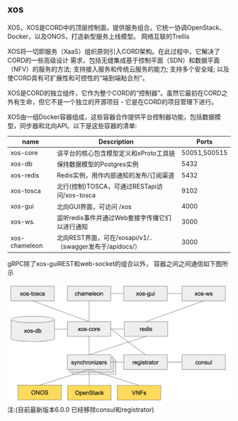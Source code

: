 ## xos

XOS，XOS是CORD中的顶层控制面，提供服务组合。它统一协调OpenStack、Docker，以及ONOS，打造新型服务上线模型。
网络互联的Trellis

XOS将一切即服务（XaaS）组织原则引入CORD架构。在此过程中，它解决了CORD的一些高级设计  需求，包括无缝集成基于控制平面（SDN）和数据平面（NFV）的服务的方法; 支持接入服务和传统云服务的能力; 支持多个安全域; 以及使CORD具有可扩展性和可控性的“端到端粘合剂”。

XOS是CORD的独立组件，它作为整个CORD的“控制器”。虽然它最初在CORD之外有生命，但它不是一个独立的开源项目 - 它是在CORD的项目管理下进行。

XOS由一组Docker容器组成，这些容器合作提供平台控制器功能，包括数据模型，同步器和北向API。以下是这些容器的清单:

|    name      | Description                           |Ports|
| ------------ | ------------------------------------- | ------------|
| xos-core     |  该平台的核心包含模型定义和xProto工具链    |50051,500515|
| xos-db       |  保持数据模型的Postgres实例              |	5432        |
| xos-redis    |  Redis实例，用作内部通知的发布/订阅渠道    |5432         |
| xos-tosca    |  北行(控制)TOSCA，可通过RESTapi访问/xos-tosca|9102     |
| xos-gui      |  北向GUI界面，可访问 /xos| 4000|
| xos-ws.      |  监听redis事件并通过Web套接字传播它们以进行通知|3000|
| xos-chameleon|  北向REST界面，可在/xosapi/v1/..（swagger发布于/apidocs/）|3000|

gRPC除了xos-guiREST和web-socket的组合以外， 容器之间之间通信如下图所示

![PNG](images/xos-1.png)
注:(目前最新版本6.0.0 已经移除consul和registrator) 